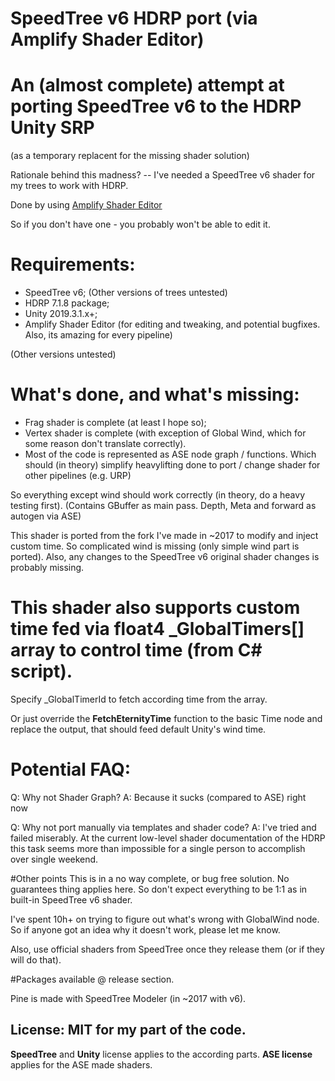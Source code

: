 # SpeedTree v6 HDRP port (via Amplify Shader Editor)

# An (almost complete) attempt at porting SpeedTree v6 to the HDRP Unity SRP 
(as a temporary replacent for the missing shader solution)

Rationale behind this madness? -- I've needed a SpeedTree v6 shader for my trees to work with HDRP. 


Done by using [Amplify Shader Editor](https://assetstore.unity.com/packages/tools/visual-scripting/amplify-shader-editor-68570)

So if you don't have one - you probably won't be able to edit it.

# Requirements:
- SpeedTree v6; (Other versions of trees untested)
- HDRP 7.1.8 package;
- Unity 2019.3.1.x+;
- Amplify Shader Editor (for editing and tweaking, and potential bugfixes. Also, its amazing for every pipeline)

(Other versions untested)

# What's done, and what's missing:
- Frag shader is complete (at least I hope so);
- Vertex shader is complete (with exception of Global Wind, which for some reason don't translate correctly).
- Most of the code is represented as ASE node graph / functions. 
Which should (in theory) simplify heavylifting done to port / change shader for other pipelines (e.g. URP)

So everything except wind should work correctly (in theory, do a heavy testing first).
(Contains GBuffer as main pass. Depth, Meta and forward as autogen via ASE)

This shader is ported from the fork I've made in ~2017 to modify and inject custom time. 
So complicated wind is missing (only simple wind part is ported). 
Also, any changes to the SpeedTree v6 original shader changes is probably missing.

# This shader also supports custom time fed via float4 _GlobalTimers[] array to control time (from C# script).
Specify _GlobalTimerId to fetch according time from the array.

Or just override the **FetchEternityTime** function to the basic Time node and replace the output, that should feed
default Unity's wind time.

# Potential FAQ:
Q: Why not Shader Graph?
A: Because it sucks (compared to ASE) right now

Q: Why not port manually via templates and shader code?
A: I've tried and failed miserably. 
At the current low-level shader documentation of the HDRP this task seems more than impossible for a single person to accomplish over single weekend.

#Other points
This is in a no way complete, or bug free solution. No guarantees thing applies here. 
So don't expect everything to be 1:1 as in built-in SpeedTree v6 shader.

I've spent 10h+ on trying to figure out what's wrong with GlobalWind node. 
So if anyone got an idea why it doesn't work, please let me know.

Also, use official shaders from SpeedTree once they release them (or if they will do that).

#Packages available @ release section.

Pine is made with SpeedTree Modeler (in ~2017 with v6).

## License: **MIT** for my part of the code. 
**SpeedTree** and **Unity** license applies to the according parts. 
**ASE license** applies for the ASE made shaders.
